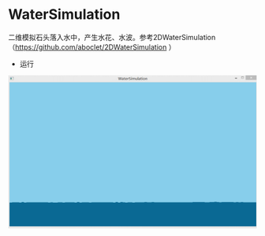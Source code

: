 

WaterSimulation
===============
二维模拟石头落入水中，产生水花、水波。参考2DWaterSimulation（https://github.com/aboclet/2DWaterSimulation ）

- 运行

<div align=center><img src="运行.gif"/> </div>